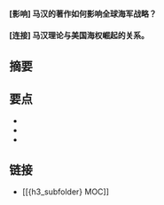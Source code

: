 #### [影响] 马汉的著作如何影响全球海军战略？


#### [连接] 马汉理论与美国海权崛起的关系。


## 摘要


## 要点

- 
- 
- 

## 链接

- [[{h3_subfolder} MOC]]
